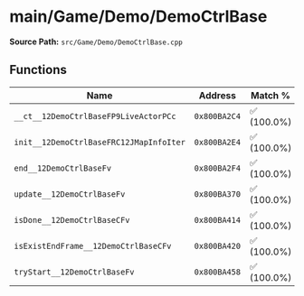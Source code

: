 # main/Game/Demo/DemoCtrlBase

**Source Path:** `src/Game/Demo/DemoCtrlBase.cpp`

## Functions

| Name | Address | Match % |
|------|---------|---------|
| `__ct__12DemoCtrlBaseFP9LiveActorPCc` | `0x800BA2C4` | :white_check_mark: (100.0%) |
| `init__12DemoCtrlBaseFRC12JMapInfoIter` | `0x800BA2E4` | :white_check_mark: (100.0%) |
| `end__12DemoCtrlBaseFv` | `0x800BA2F4` | :white_check_mark: (100.0%) |
| `update__12DemoCtrlBaseFv` | `0x800BA370` | :white_check_mark: (100.0%) |
| `isDone__12DemoCtrlBaseCFv` | `0x800BA414` | :white_check_mark: (100.0%) |
| `isExistEndFrame__12DemoCtrlBaseCFv` | `0x800BA420` | :white_check_mark: (100.0%) |
| `tryStart__12DemoCtrlBaseFv` | `0x800BA458` | :white_check_mark: (100.0%) |
